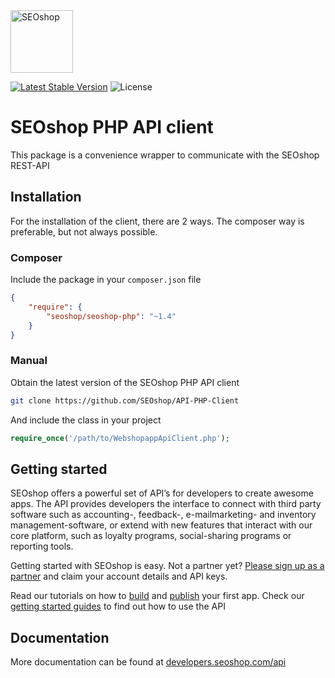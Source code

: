 <img src="https://scontent-a-ams.xx.fbcdn.net/hphotos-xap1/v/t1.0-9/10443424_727097724014585_7578043792323712477_n.png?oh=0fff58db1e59b01f6a7aee61ee5b95f7&oe=54991860" width="100" height="100" alt="SEOshop" />

[![Latest Stable Version](http://img.shields.io/packagist/v/seoshop/seoshop-php.svg)](https://packagist.org/packages/seoshop/seoshop-php) 
![License](http://img.shields.io/badge/license-MIT-green.svg)

# SEOshop PHP API client
This package is a convenience wrapper to communicate with the SEOshop REST-API

## Installation
For the installation of the client, there are 2 ways. The composer way is preferable, but not always possible.

### Composer
Include the package in your `composer.json` file
``` json
{
    "require": {
        "seoshop/seoshop-php": "~1.4"
    }
}
```

### Manual
Obtain the latest version of the SEOshop PHP API client
``` bash
git clone https://github.com/SEOshop/API-PHP-Client
```

And include the class in your project
``` php
require_once('/path/to/WebshopappApiClient.php');
```

## Getting started
SEOshop offers a powerful set of API’s for developers to create awesome apps. The API provides developers the interface to connect with third party software such as accounting-, feedback-, e-mailmarketing- and inventory management-software, or extend with new features that interact with our core platform, such as loyalty programs, social-sharing programs or reporting tools.

Getting started with SEOshop is easy. Not a partner yet? [Please sign up as a partner](http://www.getseoshop.com/partners/partner-signup/) and claim your account details and API keys.

Read our tutorials on how to [build](http://developers.seoshop.com/api/tutorials/build-an-app) and [publish](http://developers.seoshop.com/api/tutorials/publish-an-app) your first app. Check our [getting started guides](http://developers.seoshop.com/api/getting-started) to find out how to use the API

## Documentation
More documentation can be found at [developers.seoshop.com/api](http://developers.seoshop.com/api)
